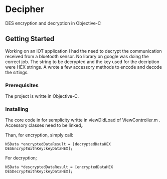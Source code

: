 # Decipher

DES encryption and decryption in Objective-C

## Getting Started

Working on an iOT application I had the need to decrypt the communication received from a bluetooth sensor.  No library on google was doing the correct job. The string to be decrypted and the key used for the decription were HEX strings. A wrote a few accessory methods to encode and decode the srtings.

### Prerequisites

The project is writte in Objective-C.


### Installing

The core code in for semplicity writte in viewDidLoad of ViewController.m . Accessory classes need to be linked,.

Than, for encryption, simply call:

```
NSData *encryptedDataResult = [decryptedDataHEX DESEncryptWithKey:keyDataHEX];
```

For decryption;

```
NSData *descryptedDataResult = [encryptedDataHEX DESDecryptWithKey:keyDataHEX];
```

